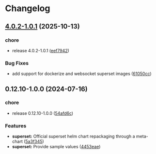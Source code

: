 # Changelog

## [4.0.2-1.0.1](https://github.com/OKDP/okdp-superset/compare/helm-okdp-superset/v0.12.10-1.0.0...helm-okdp-superset/v4.0.2-1.0.1) (2025-10-13)


### chore

* release 4.0.2-1.0.1 ([eef7942](https://github.com/OKDP/okdp-superset/commit/eef7942272bc1173c84ab16cbb3539db4e54f20e))


### Bug Fixes

* add support for dockerize and websocket superset images ([61050cc](https://github.com/OKDP/okdp-superset/commit/61050cc1d9f36969ba16d6b9347ab93ce2b5eac7))

## 0.12.10-1.0.0 (2024-07-16)


### chore

* release 0.12.10-1.0.0 ([54afd6c](https://github.com/OKDP/okdp-superset/commit/54afd6c19c373bf301efbec3fa05f30904033ed0))


### Features

* **superset:** Official superset helm chart repackaging through a meta-chart ([5a3f345](https://github.com/OKDP/okdp-superset/commit/5a3f34519a53737f98846e20c4235f0ae14f7874))
* **superset:** Provide sample values ([4453eae](https://github.com/OKDP/okdp-superset/commit/4453eae1e3d4804f442fcdeb6a4ada27757024f9))

